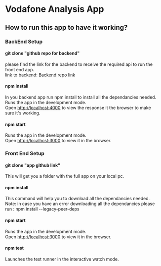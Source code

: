 # Vodafone Analysis App

## How to run this app to have it working? 

### BackEnd Setup

#### git clone "github repo for backend"

please find the link for the backend to receive the required api to run the front end app.\
link to backend: [Backend repo link](https://github.com/Kholoud731/Vodafone-Backend) 

#### npm install 

In you backend app run npm install to install all the dependancies needed.
Runs the app in the development mode.\
Open [http://localhost:4000](http://localhost:4000) to view the response it the browser to make sure it's working.

#### npm start

Runs the app in the development mode.\
Open [http://localhost:3000](http://localhost:3000) to view it in the browser.

### Front End Setup

#### git clone "app github link"

This will get you a folder with the full app on your local pc.

#### npm install 

This command will help you to download all the dependancies needed.\
Note: in case you have an error downloading all the dependancies please run : npm install --legacy-peer-deps 

#### npm start

Runs the app in the development mode.\
Open [http://localhost:3000](http://localhost:3000) to view it in the browser.

#### npm test

Launches the test runner in the interactive watch mode.

